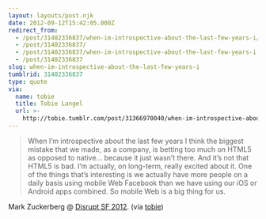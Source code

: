 ```yaml
---
layout: layouts/post.njk
date: 2012-09-12T15:42:05.000Z
redirect_from:
  - /post/31402336837/when-im-introspective-about-the-last-few-years-i/
  - /post/31402336837/
  - /post/31402336837/when-im-introspective-about-the-last-few-years-i
  - /post/31402336837
slug: when-im-introspective-about-the-last-few-years-i
tumblrid: 31402336837
type: quote
via:
  name: tobie
  title: Tobie Langel
  url: >-
    http://tobie.tumblr.com/post/31366970040/when-im-introspective-about-the-last-few-years-i
---
```

> When I’m introspective about the last few years I think the biggest mistake that we made, as a company, is betting too much on HTML5 as opposed to native… because it just wasn’t there. And it’s not that HTML5 is bad. I’m actually, on long-term, really excited about it. One of the things that’s interesting is we actually have more people on a daily basis using mobile Web Facebook than we have using our iOS or Android apps combined. So mobile Web is a big thing for us.

Mark Zuckerberg @ <a href="http://techcrunch.com/2012/09/11/mark-zuckerberg-our-biggest-mistake-with-mobile-was-betting-too-much-on-html5/">Disrupt SF 2012</a>. (via <a href="http://blog.tobie.me/" class="tumblr_blog">tobie</a>)

